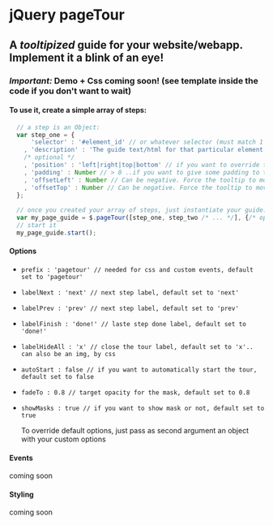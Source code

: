 # jQuery pageTour

## A _tooltipized_ guide for your website/webapp. Implement it a blink of an eye!

### *Important:* Demo + Css coming soon! (see template inside the code if you don't want to wait)

#### To use it, create a simple array of steps:

```JavaScript
  // a step is an Object:
  var step_one = {
      'selector' : '#element_id' // or whatever selector (must match 1 and only 1 element of the DOM)
    , 'description' : 'The guide text/html for that particular element'
    /* optional */
    , 'position' : 'left|right|top|bottom' // if you want to override the *smart* calculation and force the position of the guide tooltip
    , 'padding' : Number // > 0 ..if you want to give some padding to the current step element, i.e. if the selector matches a label/link
    , 'offsetLeft' : Number // Can be negative. Force the tooltip to move X px to the left
    , 'offsetTop' : Number // Can be negative. Force the tooltip to move X px to the top
  };
  
  // once you created your array of steps, just instantiate your guide:
  var my_page_guide = $.pageTour([step_one, step_two /* ... */], {/* options */});
  // start it
  my_page_guide.start();
```

#### Options

* ```prefix : 'pagetour' // needed for css and custom events, default set to 'pagetour' ```
* ```labelNext : 'next' // next step label, default set to 'next' ```
* ```labelPrev : 'prev' // next step label, default set to 'prev' ```
* ```labelFinish : 'done!' // laste step done label, default set to 'done!' ```
* ```labelHideAll : 'x' // close the tour label, default set to 'x'.. can also be an img, by css ```
* ```autoStart : false // if you want to automatically start the tour, default set to false```
* ```fadeTo : 0.8 // target opacity for the mask, default set to 0.8```
* ```showMasks : true // if you want to show mask or not, default set to true```

  To override default options, just pass as second argument an object with your custom options

#### Events
  coming soon

#### Styling
  coming soon
